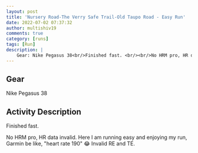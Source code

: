 ```yaml
---
layout: post
title: 'Nursery Road-The Verry Safe Trail-Old Taupo Road - Easy Run'
date: 2022-07-02 07:37:32
author: multishiv19
comments: true
category: [runs]
tags: [Run]
description: |
    Gear: Nike Pegasus 38<br/>Finished fast. <br/><br/>No HRM pro, HR data invalid.<br/>Here I am running easy and enjoying my run,<br/>Garmin be like, "heart rate 190" 😂<br/>Invalid RE and TE.
---
```


## Gear
Nike Pegasus 38

## Activity Description
Finished fast. 

No HRM pro, HR data invalid.
Here I am running easy and enjoying my run,
Garmin be like, "heart rate 190" 😂
Invalid RE and TE.


<div width='100%' class='strava-embed-placeholder' data-embed-type='activity' data-embed-id='7399605871'></div>
<script src='https://strava-embeds.com/embed.js'></script>
